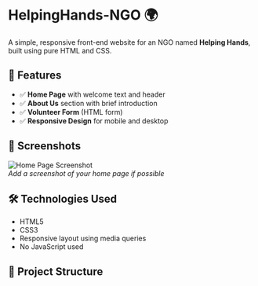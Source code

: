 # HelpingHands-NGO 🌍

A simple, responsive front-end website for an NGO named **Helping Hands**, built using pure HTML and CSS.

## 🌟 Features

- ✅ **Home Page** with welcome text and header
- ✅ **About Us** section with brief introduction
- ✅ **Volunteer Form** (HTML form)
- ✅ **Responsive Design** for mobile and desktop

## 📸 Screenshots

![Home Page Screenshot](screenshot-home.png)  
_Add a screenshot of your home page if possible_

## 🛠️ Technologies Used

- HTML5  
- CSS3  
- Responsive layout using media queries  
- No JavaScript used

## 📂 Project Structure

